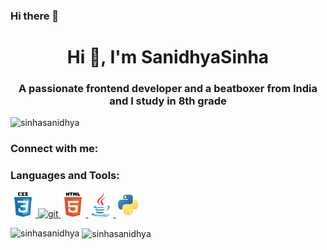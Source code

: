 ### Hi there 👋
<h1 align="center">Hi 👋, I'm SanidhyaSinha</h1>
<h3 align="center">A passionate frontend developer and a beatboxer from India and I study in 8th grade</h3>

<p align="left"> <img src="https://komarev.com/ghpvc/?username=sinhasanidhya&label=Profile%20views&color=0e75b6&style=flat" alt="sinhasanidhya" /> </p>

<h3 align="left">Connect with me:</h3>
<p align="left">
</p>

<h3 align="left">Languages and Tools:</h3>
<p align="left"> <a href="https://www.w3schools.com/css/" target="_blank" rel="noreferrer"> <img src="https://raw.githubusercontent.com/devicons/devicon/master/icons/css3/css3-original-wordmark.svg" alt="css3" width="40" height="40"/> </a> <a href="https://git-scm.com/" target="_blank" rel="noreferrer"> <img src="https://www.vectorlogo.zone/logos/git-scm/git-scm-icon.svg" alt="git" width="40" height="40"/> </a> <a href="https://www.w3.org/html/" target="_blank" rel="noreferrer"> <img src="https://raw.githubusercontent.com/devicons/devicon/master/icons/html5/html5-original-wordmark.svg" alt="html5" width="40" height="40"/> </a> <a href="https://www.java.com" target="_blank" rel="noreferrer"> <img src="https://raw.githubusercontent.com/devicons/devicon/master/icons/java/java-original.svg" alt="java" width="40" height="40"/> </a> <a href="https://www.python.org" target="_blank" rel="noreferrer"> <img src="https://raw.githubusercontent.com/devicons/devicon/master/icons/python/python-original.svg" alt="python" width="40" height="40"/> </a> </p>

<p><img align="left" src="https://github-readme-stats.vercel.app/api/top-langs?username=sinhasanidhya&show_icons=true&locale=en&layout=compact" alt="sinhasanidhya" /></p>

<p>&nbsp;<img align="center" src="https://github-readme-stats.vercel.app/api?username=sinhasanidhya&show_icons=true&locale=en" alt="sinhasanidhya" /></p>
